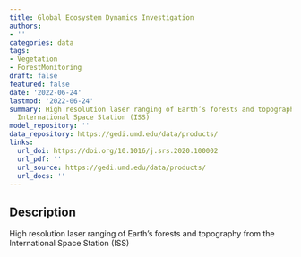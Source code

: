 ```yaml
---
title: Global Ecosystem Dynamics Investigation
authors:
- ''
categories: data
tags:
- Vegetation
- ForestMonitoring
draft: false
featured: false
date: '2022-06-24'
lastmod: '2022-06-24'
summary: High resolution laser ranging of Earth’s forests and topography from the
  International Space Station (ISS)
model_repository: ''
data_repository: https://gedi.umd.edu/data/products/
links:
  url_doi: https://doi.org/10.1016/j.srs.2020.100002
  url_pdf: ''
  url_source: https://gedi.umd.edu/data/products/
  url_docs: ''
---
```


## Description

High resolution laser ranging of Earth’s forests and topography from the International Space Station (ISS)

